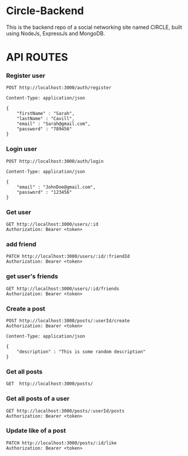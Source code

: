 # Circle-Backend
This is the backend repo of a social networking site named CIRCLE, built using NodeJs, ExpressJs and MongoDB.

# API ROUTES

### Register user
```
POST http://localhost:3000/auth/register
```
```
Content-Type: application/json

{
    "firstName" : "Sarah",
    "lastName" : "Cavill",
    "email" : "Sarah@gmail.com",
    "password" : "789456"
}
```

### Login user
```
POST http://localhost:3000/auth/login
```
```
Content-Type: application/json

{
    "email" : "JohnDoe@gmail.com",
    "password" : "123456"
}
```
### Get user
```
GET http://localhost:3000/users/:id
Authorization: Bearer <token>
```

### add friend
```
PATCH http://localhost:3000/users/:id/:friendId
Authorization: Bearer <token>
```

### get user's friends
```
GET http://localhost:3000/users/:id/friends
Authorization: Bearer <token>
```

### Create a post
```
POST http://localhost:3000/posts/:userId/create
Authorization: Bearer <token>
```
```
Content-Type: application/json

{
    "description" : "This is some random description"
}
```

### Get all posts
```
GET  http://localhost:3000/posts/
```

### Get all posts of a user
```
GET http://localhost:3000/posts/:userId/posts
Authorization: Bearer <token>
```

### Update like of a post
```
PATCH http://localhost:3000/posts/:id/like
Authorization: Bearer <token>
```

